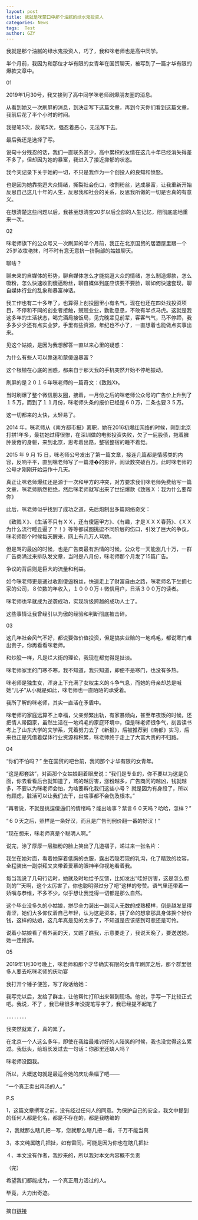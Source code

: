 ```yaml
---
layout: post
title: 我就是咪蒙口中那个油腻的绿水鬼投资人
categories: News
tags:  Test
author: GZY
---
```


我就是那个油腻的绿水鬼投资人，巧了，我和咪老师也是高中同学。

半个月前，我因为和那位才华有限的女青年在国贸聊天，被写到了一篇才华有限的爆款文章中。

01

2019年1月30号，我又接到了高中同学咪老师刷爆朋友圈的消息。

从看到她又一次刷屏的消息，到决定写下这篇文章，再到今天你们看到这篇文章，我前后花了半个小时的时间。

我提笔5次，放笔5次，强忍着恶心，无法写下去。

最后我还是选择了写。

说句十分残忍的话，我们一直联系甚少，高中累积的友情在这几十年已经消失得差不多了，但却因为她的暴富，我进入了接近抑郁的状态。

我今天记录下关于她的一切，不只是我作为一个创投人的良知和愤怒。

也是因为她靠挑逗大众情绪，撕裂社会伤口，收割粉丝，达成暴富，让我重新开始反思自己这几十年的人生，反思我和社会的关系，反思我所做的一切是否真的有意义。

在想清楚这些问题以后，我甚至想清空20岁以后全部的人生记忆，彻彻底底地重来一次。

02

咪老师旗下的公众号又一次刷屏的半个月前，我正在北京国贸的居酒屋里跟一个25岁浓妆艳抹，时不时有意无意挤一挤胸部的姑娘聊天。

聊啥？

聊未来的自媒体的形势，聊自媒体怎么才能挑逗大众的情绪，怎么制造爆款，怎么吸粉，怎么快速收割傻逼粉丝，聊自媒体到底应该要不要脸，聊如何快速套现，聊自媒体行业的乱象和暴富神话。

我工作也有二十多年了，也算得上创投圈里小有名气，现在也还在四处找投资项目，不停和不同的创业者接触，兢兢业业，勤勤恳恳，不敢有半点马虎。这就是我这多年的生活状态，喝完酒局接饭局，见完晚辈见前辈，客客气气，马不停蹄，我多多少少还有点实业梦，手里有些资源，年纪也不小了，一直想着也能做点实事出来。

见这个姑娘，是因为我想解答一直以来心里的疑惑：

为什么有些人可以靠迷和蒙傻逼暴富？

这个根植在心底的困惑，都来自于那天我的手机突然开始不停地振动。

刷屏的是２０１６年咪老师的一篇奇文：《致贱X》。

当时刷爆了整个微信朋友圈，接着，一月份之后的咪老师公众号的广告价上升到了１５万，而到了１１月份，咪老师头条的报价已经是６０万，二条也要３５万。

这一切都来的太快，太轻易了。

2014 年，咪老师从《南方都市报》离职，她在2016初爆红网络的时候，刚到北京打拼1年多，最初她过得很惨，在深圳做的电影投资失败，欠了一屁股债，拖着臃肿疲倦的身躯，来到北京，思考着出路，整宿整宿的睡不着觉。

2015 年 9 月 15 日，咪老师公号发出了第一篇文章，接连几篇都是情感类的内容，反响平平，直到咪老师写了一篇港�的影评，阅读数突破百万。此时咪老师的公号才刚刚开始运作十几天。

真正让咪老师爆红还是源于一次和甲方的冲突，对方要求我们咪老师免费给写一篇文章，咪老师断然拒绝，然后咪老师就写出来了世纪爆款《致贱Ｘ：我为什么要帮你》

此后，咪老师似乎找到了成功之道，先后炮制出多篇网络奇文：

《致贱Ｘ》、《生活不只有ＸＸ，还有傻逼甲方》、《有趣，才是ＸＸＸ春药》、《ＸＸ为什么流行睡丑逼了？！》等等都试图挑逗不同阶层的伤口，引发了巨大的争议，咪老师那个时候每天醒来，网上有几万人骂她。

但是骂的最凶的时候，也是广告商最有热情的时候，公众号一天能涨几十万，一群广告商涌过来排队发文章，当时是八月份，咪老师那个月发了15篇广告。

争议的背后则是巨大的流量和利益。

如今咪老师更是通过收割傻逼粉丝，快速走上了财富自由之路，咪老师名下坐拥七家的公司，８位数的年收入，１０００万＋微信用户，日活３００万的读者。

咪老师也早就成为逆袭成功，实现阶级跨越的成功人士了。

这些事情让我曾经引以为傲的经验和判断彻底被击碎。

03

这几年社会风气不好，都说要做价值投资，但是搞实业赔的一地鸡毛，都说寒门难出贵子，你再看看咪老师。

和炒股一样，凡是烂大街的理论，我现在都觉得是扯淡。

咪老师家里的门寒不寒，我不知道，我只知道，即便不是寒门，也没有多热。

咪老师是独生女，浑身上下充满了女权主义的斗争气息，而她的母亲却总是喊她“儿子”从小就是如此，咪老师也一直陌陌的承受着。

我所了解的咪老师，其实一直活在矛盾中。

咪老师的家庭远算不上幸福，父亲频繁出轨，有家暴倾向，甚至年夜饭的时候，还把情人带回家，虽然生活在一地鸡毛的家庭环境中，但是咪老师很争气，刻苦读书考上了山东大学的文学系，凭着努力去了《新报》，后被推荐到《南都》实习，后来也正是凭借着媒体行业资源和积累，咪老师终于走上了大富大贵的不归路。

04

“你们不怕吗？” 坐在国贸的吧台前，我问那个才华有限的女青年。

“这是都套路”，对面那个女姑娘翻着眼皮说：“我们是专业的，你不要以为这是负面，你去看看后台就知道了，骂的越厉害，涨粉越多，广告商问的越凶，钱就越多，不要以为咪老师会怕，为啥要孵化我们这些小号？ 就是因为有身段了，所以有顾虑，脏活可以让我们去干，出啥事都不会伤及根本。”

“再者说，不就是挑逗傻逼们的情绪吗？能出啥事？禁言６０天吗？哈哈，怎样？”

“６０天之后，照样是一条好汉，而且是广告刊例价翻一番的好汉！”

“现在想来，咪老师真是个聪明人啊。”

说完，涂了厚厚一层脂粉的脸上笑出了几道褶子，递过来一张名片：

我坐在她对面，看着她穿着低胸的衣服，露出若隐若现的乳沟，化了精致的妆容，全程装出一副崇拜又夹带着爱慕的眼神半仰视地看着我。

每当我说了几句行话时，她就及时地给予反馈，比如发出“哇好厉害，这是怎么想到的”“天啊，这个太厉害了，你也聪明得过分了吧”这样的夸赞。语气里还带着一娇嗔与恭维，不多不少，似乎想让我觉得一切都是那么自然。

这个毕业没多久的小姑娘，拼尽全力装出一副阅人无数的成熟模样，倒是越发显得青涩，她们大多仰仗着自己年轻，认为这是资本，拼了命的想拿那具身体换个好价钱，这样的姑娘，这几年真是见的太多了，不知道是应该感到可悲还是可怜。

说着小姑娘看了看外面的天，又瞧了瞧我，示意要走了，我说天晚了，要送送她，她一连推辞。

05

2019年1月30号晚上，咪老师和那个才华确实有限的女青年刷屏之后，那个群里很多人要去吃咪老师的庆功宴

我打开个锤子便签，写了段话给她：

我写完以后，发给了群主，让他帮忙打印出来带到现场。他说，手写一下比较正式吧。我说，不了 ，我已经很多年没提笔写字了，我已经提不起笔了

．．．．．．．．

我突然就累了，真的累了。

在北京一个人这么多年，即使在我给最难讨好的人陪笑的时候，我也没觉得这么累过。我低头，给班长发过去一句话：你那里还缺人吗？

咪老师没回我。

所以，大概这句就是最适合她的庆功条幅了吧――

“一个真正卖出鸡汤的人。”

P.S

1，这篇文章撰写之前，没有经过任何人的同意。为保护自己的安全，我文中提到的任何人都是化名，都是不存在的，都是我瞎编的

2，我就那么瞎几把一写，您就那么瞎几把一看，千万不能当真

3，本文纯属瞎几把扯，如有雷同，可能是因为你也在瞎几把扯

４、本文没有作者，我抄来的，所以我对本文内容概不负责

（完）

希望我们都能成为，一个真正用力活过的人。

毕竟，大力出奇迹。

*****

摘自[链接](http://new.qq.com/omn/20190131/20190131A0ACAK.html)